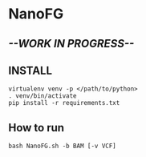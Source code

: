 # NanoFG

## *--WORK IN PROGRESS--*

## INSTALL
```
virtualenv venv -p </path/to/python>
. venv/bin/activate
pip install -r requirements.txt
```
## How to run
```
bash NanoFG.sh -b BAM [-v VCF] 
```

